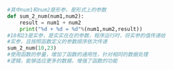 
<BlogInfo id="664" title="5.函数的参量" author="白日梦想猿" pv=0 read_times=0 pre_cost_time=0分12秒 category="函数" tag_list="['函数']" create_time="2020.02.05 13:41:56" update_time="2020.02.05 14:05:58" />

```python
#其中num1和num2是形参，是形式上的参数
def sum_2_num(num1,num2):
    result = num1 + num2
    print("%d + %d = %d"%(num1,num2,result))
#10和23是实参，是实实在在的参数，程序运行时，将实参的值传递给
#实参，且按照函数定义的参数顺序依次传递
sum_2_num(10,23)
#使用函数的参量，增加了函数的通用性，针对相同的数据处理
#逻辑，能够适应更多的数据，增强了函数的功能
```
